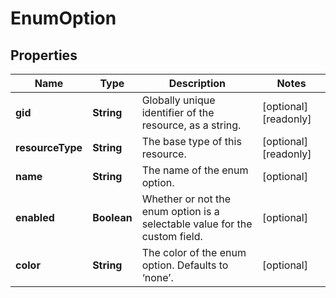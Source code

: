 

# EnumOption


## Properties

| Name | Type | Description | Notes |
|------------ | ------------- | ------------- | -------------|
|**gid** | **String** | Globally unique identifier of the resource, as a string. |  [optional] [readonly] |
|**resourceType** | **String** | The base type of this resource. |  [optional] [readonly] |
|**name** | **String** | The name of the enum option. |  [optional] |
|**enabled** | **Boolean** | Whether or not the enum option is a selectable value for the custom field. |  [optional] |
|**color** | **String** | The color of the enum option. Defaults to ‘none’. |  [optional] |



